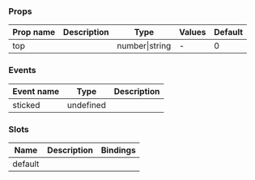 ### Props

| Prop name | Description | Type           | Values | Default |
| --------- | ----------- | -------------- | ------ | ------- |
| top       |             | number\|string | -      | 0       |

### Events

| Event name | Type      | Description |
| ---------- | --------- | ----------- |
| sticked    | undefined |

### Slots

| Name    | Description | Bindings |
| ------- | ----------- | -------- |
| default |             |          |
